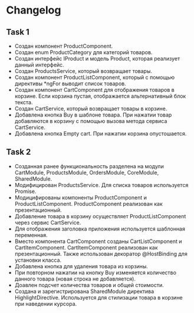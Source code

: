 # Changelog

## Task 1
* Создан компонент ProductComponent.
* Создан enum ProductCategory для категорий товаров.
* Создан интерфейс IProduct и модель Product, которая реализует данный интерфейс.
* Создан ProductsService, который возвращает товары.
* Создан компонент ProductListComponent, который c помощью директивы *ngFor выводит список товаров.
* Создан компонент CartComponent для отображения товаров в корзине. Если корзина пустая, отображается альтернативный блок текста.
* Создан CartService, который возвращает товары в корзине.
* Добавлена кнопка Buy в шаблоне товара. При нажатии товар добавляются в корзину с помощью вызова метода сервиса CartService.
* Добавлена кнопка Empty cart. При нажатии корзина опустошается.

## Task 2
* Созданная ранее функциональность разделена на модули CartModule, ProductsModule, OrdersModule, CoreModule, SharedModule.
* Модифицирован ProductsService. Для списка товаров используется Promise. 
* Модицифированы компоненты ProductComponent и ProductListComponent. ProductComponent реализован как презентационный.
* Добавление товара в корзину осуществляет ProductListComponent через сервис CartService. 
* Для отображения заголовка приложения используется шаблонная переменная.
* Вместо компонента CartComponent созданы CartListComponent и CartItemComponent. CartItemComponent реализован как презентационный. Также использован декоратор @HostBinding для установки класса.
* Добавлена кнопка для удаления товара из корзины.
* При повторном нажатии на кнопку Buy изменяется количество данного товара (новая строка не добавляется).
* Доавлен подсчет количества товаров и общей стоимости.
* Создана и зарегистрирована SharedModule директива HighlightDirective. Используется для стилизации товара в корзине при наведении курсора.
